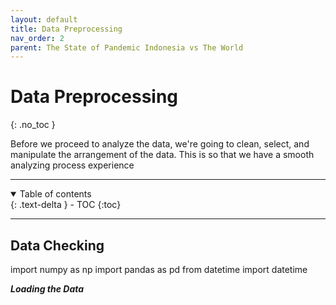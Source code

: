 ```yaml
---
layout: default
title: Data Preprocessing
nav_order: 2
parent: The State of Pandemic Indonesia vs The World
---
```


# Data Preprocessing
{: .no_toc }

Before we proceed to analyze the data, we're going to clean, select, and manipulate the arrangement of the data. This is so that we have a smooth analyzing process experience

---

<details open markdown="block">
  <summary>
    Table of contents
  </summary>
  {: .text-delta }
- TOC
{:toc}
</details>

---

## Data Checking

import numpy as np
import pandas as pd
from datetime import datetime

**_Loading the Data_**
